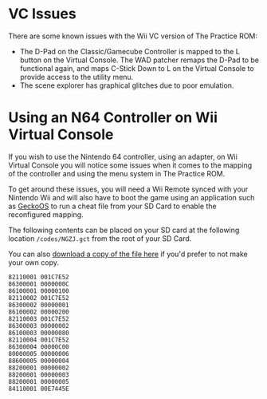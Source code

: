 # VC Issues

There are some known issues with the Wii VC version of The Practice ROM:

-   The D-Pad on the Classic/Gamecube Controller is mapped to the L button on
    the Virtual Console. The WAD patcher remaps the D-Pad to be functional
    again, and maps C-Stick Down to L on the Virtual Console to provide access
    to the utility menu.
-   The scene explorer has graphical glitches due to poor emulation.

# Using an N64 Controller on Wii Virtual Console

If you wish to use the Nintendo 64 controller, using an adapter, on
Wii Virtual Console you will notice some issues when it comes to the mapping
of the controller and using the menu system in The Practice ROM.

To get around these issues, you will need a Wii Remote synced with your
Nintendo Wii and will also have to boot the game using an application such
as [GeckoOS](https://drive.google.com/open?id=1Brw46Kp5BOaAGZC9DqsL8QpSEFFSGSbz)
to run a cheat file from your SD Card to enable the reconfigured mapping.

The following contents can be placed on your SD card at the following location
`/codes/NGZJ.gct` from the root of your SD Card. 

You can also [download a copy of the file here](https://drive.google.com/file/d/1g2anEuSXQInkyY3XU7KKGAIi-EXNxQ5W/view?usp=sharing) 
if you'd prefer to not make your own copy.

```
82110001 001C7E52
86300001 0000000C
86100001 00000100
82110002 001C7E52
86300002 00000001
86100002 00000200
82110003 001C7E52
86300003 00000002
86100003 00000080
82110004 001C7E52
86300004 00000C00
80000005 00000006
88600005 00000004
88200001 00000002
88200001 00000003
88200001 00000005
84110001 00E7445E
```
